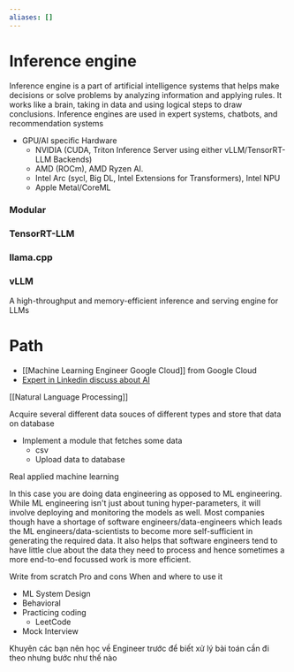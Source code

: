 ```yaml
---
aliases: []
---
```

# Inference engine

Inference engine is a part of artificial intelligence systems that helps make decisions or solve problems by analyzing information and applying rules. It works like a brain, taking in data and using logical steps to draw conclusions. Inference engines are used in expert systems, chatbots, and recommendation systems

- GPU/AI specific Hardware
	- NVIDIA (CUDA, Triton Inference Server using either vLLM/TensorRT-LLM Backends)
	- AMD (ROCm), AMD Ryzen AI.
	- Intel Arc (sycl, Big DL, Intel Extensions for Transformers), Intel NPU
	- Apple Metal/CoreML

### Modular
### TensorRT-LLM
###  llama.cpp

### vLLM

A high-throughput and memory-efficient inference and serving engine for LLMs

# Path

- [[Machine Learning Engineer Google Cloud]] from Google Cloud
- [Expert in Linkedin discuss about AI](https://www.linkedin.com/pulse/topics/engineering-s166/artificial-intelligence-(ai)-s2407)

[[Natural Language Processing]]

Acquire several different data souces of different types and store that data on database

- Implement a module that fetches some data
    - csv
    - Upload data to database
    
Real applied machine learning

In this case you are doing data engineering as opposed to ML engineering. While ML engineering isn't just about tuning hyper-parameters, it will involve deploying and monitoring the models as well. Most companies though have a shortage of software engineers/data-engineers which leads the ML engineers/data-scientists to become more self-sufficient in generating the required data. It also helps that software engineers tend to have little clue about the data they need to process and hence sometimes a more end-to-end focussed work is more efficient.

Write from scratch
Pro and cons
When and where to use it
        
- ML System Design
- Behavioral
- Practicing coding
    - LeetCode
- Mock Interview

Khuyên các bạn nên học về Engineer trước để biết xử lý bài toán cần đi theo nhưng bước như thế nào